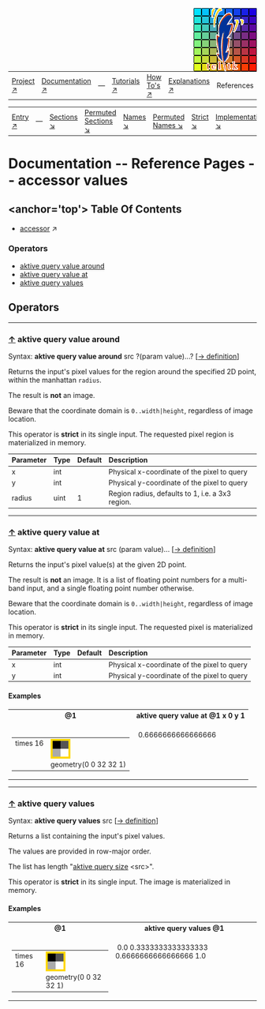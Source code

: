<img src='../assets/aktive-logo-128.png' style='float:right;'>

||||||||
|---|---|---|---|---|---|---|
|[Project ↗](../../README.md)|[Documentation ↗](../index.md)|&mdash;|[Tutorials ↗](../tutorials.md)|[How To's ↗](../howtos.md)|[Explanations ↗](../explanations.md)|References|

|||||||||
|---|---|---|---|---|---|---|---|
|[Entry ↗](index.md)|&mdash;|[Sections ↘](bysection.md)|[Permuted Sections ↘](bypsection.md)|[Names ↘](byname.md)|[Permuted Names ↘](bypname.md)|[Strict ↘](strict.md)|[Implementations ↘](bylang.md)|

# Documentation -- Reference Pages -- accessor values

## <anchor='top'> Table Of Contents

  - [accessor](accessor.md) ↗


### Operators

 - [aktive query value around](#query_value_around)
 - [aktive query value at](#query_value_at)
 - [aktive query values](#query_values)

## Operators

---
### [↑](#top) <a name='query_value_around'></a> aktive query value around

Syntax: __aktive query value around__ src ?(param value)...? [[→ definition](../../../../file?ci=trunk&ln=318&name=etc/accessor/attributes.tcl)]

Returns the input's pixel values for the region around the specified 2D point, within the manhattan `radius`.

The result is __not__ an image.

Beware that the coordinate domain is `0..width|height`, regardless of image location.

This operator is __strict__ in its single input. The requested pixel region is materialized in memory.

|Parameter|Type|Default|Description|
|:---|:---|:---|:---|
|x|int||Physical x-coordinate of the pixel to query|
|y|int||Physical y-coordinate of the pixel to query|
|radius|uint|1|Region radius, defaults to 1, i.e. a 3x3 region.|

---
### [↑](#top) <a name='query_value_at'></a> aktive query value at

Syntax: __aktive query value at__ src (param value)... [[→ definition](../../../../file?ci=trunk&ln=288&name=etc/accessor/attributes.tcl)]

Returns the input's pixel value(s) at the given 2D point.

The result is __not__ an image. It is a list of floating point numbers for a multi-band input, and a single floating point number otherwise.

Beware that the coordinate domain is `0..width|height`, regardless of image location.

This operator is __strict__ in its single input. The requested pixel is materialized in memory.

|Parameter|Type|Default|Description|
|:---|:---|:---|:---|
|x|int||Physical x-coordinate of the pixel to query|
|y|int||Physical y-coordinate of the pixel to query|

#### <a name='query_value_at__examples'></a> Examples

<table>
<tr><th>@1
    <br>&nbsp;</th>
    <th>aktive query value at @1 x 0 y 1
    <br>&nbsp;</th></tr>
<tr><td valign='top'><table><tr><td valign='top'>times 16</td><td valign='top'><img src='example-00667.gif' alt='@1' style='border:4px solid gold'>
    <br>geometry(0 0 32 32 1)</td></tr></table></td>
    <td valign='top'>&nbsp;0.6666666666666666</td></tr>
</table>


---
### [↑](#top) <a name='query_values'></a> aktive query values

Syntax: __aktive query values__ src [[→ definition](../../../../file?ci=trunk&ln=262&name=etc/accessor/attributes.tcl)]

Returns a list containing the input's pixel values.

The values are provided in row-major order.

The list has length "[aktive query size](accessor_geometry.md#query_size) \<src\>".

This operator is __strict__ in its single input. The image is materialized in memory.


#### <a name='query_values__examples'></a> Examples

<table>
<tr><th>@1
    <br>&nbsp;</th>
    <th>aktive query values @1
    <br>&nbsp;</th></tr>
<tr><td valign='top'><table><tr><td valign='top'>times 16</td><td valign='top'><img src='example-00669.gif' alt='@1' style='border:4px solid gold'>
    <br>geometry(0 0 32 32 1)</td></tr></table></td>
    <td valign='top'>&nbsp;0.0 0.3333333333333333 0.6666666666666666 1.0</td></tr>
</table>


